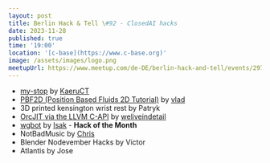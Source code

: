 ```yaml
---
layout: post
title: Berlin Hack & Tell \#92 - ClosedAI hacks
date: 2023-11-28
published: true
time: '19:00'
location: '[c-base](https://www.c-base.org)'
image: /assets/images/logo.png
meetupUrl: https://www.meetup.com/de-DE/berlin-hack-and-tell/events/297499425
---
```


* [my-stop](https://github.com/KaeruCT/my-stop) by [KaeruCT](https://github.com/KaeruCT/my-stop)
* [PBF2D (Position Based Fluids 2D Tutorial)](https://github.com/wleuschner/pbf_tutorial) by [vlad](https://github.com/wleuschner)
* 3D printed kensington wrist rest by Patryk
* [OrcJIT via the LLVM C-API](https://github.com/weliveindetail/llvm-jit-capi) by [weliveindetail](https://github.com/weliveindetail)
* [wgbot](https://github.com/isaksolheim/gesucht) by [Isak](https://github.com/isaksolheim/gesucht) - **Hack of the Month**
* NotBadMusic by [Chris](https://github.com/PiXeL16)
* Blender Nodevember Hacks by Victor
* Atlantis by Jose

